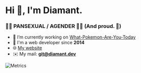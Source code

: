 <h1>Hi 👋, I'm Diamant.</h1>
<h3>🏳️‍🌈 PANSEXUAL / AGENDER 🏳️‍🌈 (And proud. 💜)</h3>

- 🔭 I’m currently working on [What-Pokemon-Are-You-Today](https://github.com/diamantdev/What-Pokemon-Are-You-Today)
- 📆 I'm a web developer since **2014**
- 🌐 [My website](https://diamant.dev)
- ✉️ My mail: **git@diamant.dev**


![Metrics](https://metrics.lecoq.io/diamantdev?template=classic&base.header=0&isocalendar=1&languages=1&followup=1&lines=1&activity=1&repositories=1&repositories=100&repositories.batch=100&repositories.forks=false&repositories.affiliations=owner&isocalendar.duration=full-year&languages.limit=8&languages.sections=most-used&languages.colors=github&languages.threshold=0%25&languages.indepth=false&languages.categories=markup%2C%20programming&languages.recent.categories=markup%2C%20programming&languages.recent.load=300&languages.recent.days=14&followup.sections=repositories&activity.limit=5&activity.load=300&activity.days=14&activity.filter=all&activity.visibility=all&activity.timestamps=false&repositories.featured=diamantdev%2FCelestine%2C%20diamantdev%2Fdiamant.dev%2C%20diamantdev%2Fpokedaily&config.timezone=Europe%2FParis&config.twemoji=true)
